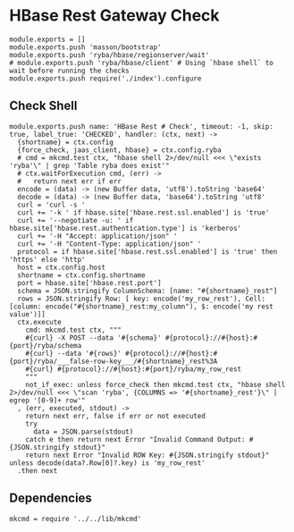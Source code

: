 
# HBase Rest Gateway Check

    module.exports = []
    module.exports.push 'masson/bootstrap'
    module.exports.push 'ryba/hbase/regionserver/wait'
    # module.exports.push 'ryba/hbase/client' # Using `hbase shell` to wait before running the checks
    module.exports.push require('./index').configure

## Check Shell

    module.exports.push name: 'HBase Rest # Check', timeout: -1, skip: true, label_true: 'CHECKED', handler: (ctx, next) ->
      {shortname} = ctx.config
      {force_check, jaas_client, hbase} = ctx.config.ryba
      # cmd = mkcmd.test ctx, "hbase shell 2>/dev/null <<< \"exists 'ryba'\" | grep 'Table ryba does exist'"
      # ctx.waitForExecution cmd, (err) ->
      #   return next err if err
      encode = (data) -> (new Buffer data, 'utf8').toString 'base64'
      decode = (data) -> (new Buffer data, 'base64').toString 'utf8'
      curl = 'curl -s '
      curl += '-k ' if hbase.site['hbase.rest.ssl.enabled'] is 'true'
      curl += '--negotiate -u: ' if hbase.site['hbase.rest.authentication.type'] is 'kerberos'
      curl += '-H "Accept: application/json" '
      curl += '-H "Content-Type: application/json" '
      protocol = if hbase.site['hbase.rest.ssl.enabled'] is 'true' then 'https' else 'http'
      host = ctx.config.host
      shortname = ctx.config.shortname
      port = hbase.site['hbase.rest.port']
      schema = JSON.stringify ColumnSchema: [name: "#{shortname}_rest"]
      rows = JSON.stringify Row: [ key: encode('my_row_rest'), Cell: [column: encode("#{shortname}_rest:my_column"), $: encode('my rest value')]]
      ctx.execute
        cmd: mkcmd.test ctx, """
        #{curl} -X POST --data '#{schema}' #{protocol}://#{host}:#{port}/ryba/schema
        #{curl} --data '#{rows}' #{protocol}://#{host}:#{port}/ryba/___false-row-key___/#{shortname}_rest%3A
        #{curl} #{protocol}://#{host}:#{port}/ryba/my_row_rest
        """
        not_if_exec: unless force_check then mkcmd.test ctx, "hbase shell 2>/dev/null <<< \"scan 'ryba', {COLUMNS => '#{shortname}_rest'}\" | egrep '[0-9]+ row'"
      , (err, executed, stdout) ->
        return next err, false if err or not executed
        try
          data = JSON.parse(stdout)
        catch e then return next Error "Invalid Command Output: #{JSON.stringify stdout}"
        return next Error "Invalid ROW Key: #{JSON.stringify stdout}" unless decode(data?.Row[0]?.key) is 'my_row_rest'
      .then next

## Dependencies

    mkcmd = require '../../lib/mkcmd'
